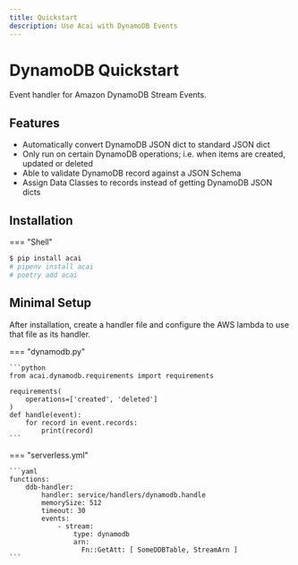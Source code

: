 ```yaml
---
title: Quickstart
description: Use Acai with DynamoDB Events
---
```


# DynamoDB Quickstart

Event handler for Amazon DynamoDB Stream Events.

## Features

* Automatically convert DynamoDB JSON dict to standard JSON dict
* Only run on certain DynamoDB operations; i.e. when items are created, updated or deleted
* Able to validate DynamoDB record against a JSON Schema
* Assign Data Classes to records instead of getting DynamoDB JSON dicts

## Installation

=== "Shell"
```bash
$ pip install acai
# pipenv install acai
# poetry add acai
```

## Minimal Setup

After installation, create a handler file and configure the AWS lambda to use that file as its handler.

=== "dynamodb.py"

    ```python
    from acai.dynamodb.requirements import requirements
    
    requirements(
        operations=['created', 'deleted']
    )
    def handle(event):
        for record in event.records:
            print(record)
    ```

=== "serverless.yml"

    ```yaml
    functions:
        ddb-handler:
            handler: service/handlers/dynamodb.handle
            memorySize: 512
            timeout: 30
            events:
                - stream:
                    type: dynamodb
                    arn:
                      Fn::GetAtt: [ SomeDDBTable, StreamArn ]
    ```
